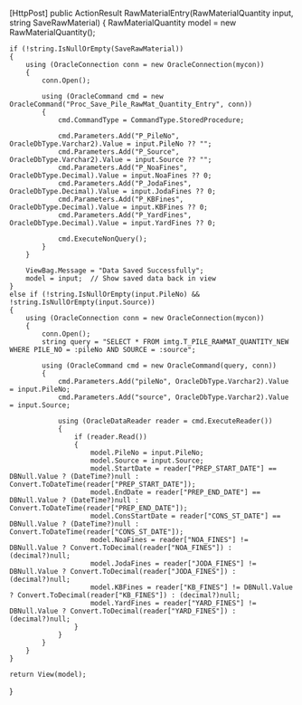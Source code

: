 [HttpPost]
public ActionResult RawMaterialEntry(RawMaterialQuantity input, string SaveRawMaterial)
{
    RawMaterialQuantity model = new RawMaterialQuantity();

    if (!string.IsNullOrEmpty(SaveRawMaterial))
    {
        using (OracleConnection conn = new OracleConnection(mycon))
        {
            conn.Open();

            using (OracleCommand cmd = new OracleCommand("Proc_Save_Pile_RawMat_Quantity_Entry", conn))
            {
                cmd.CommandType = CommandType.StoredProcedure;

                cmd.Parameters.Add("P_PileNo", OracleDbType.Varchar2).Value = input.PileNo ?? "";
                cmd.Parameters.Add("P_Source", OracleDbType.Varchar2).Value = input.Source ?? "";
                cmd.Parameters.Add("P_NoaFines", OracleDbType.Decimal).Value = input.NoaFines ?? 0;
                cmd.Parameters.Add("P_JodaFines", OracleDbType.Decimal).Value = input.JodaFines ?? 0;
                cmd.Parameters.Add("P_KBFines", OracleDbType.Decimal).Value = input.KBFines ?? 0;
                cmd.Parameters.Add("P_YardFines", OracleDbType.Decimal).Value = input.YardFines ?? 0;

                cmd.ExecuteNonQuery();
            }
        }

        ViewBag.Message = "Data Saved Successfully";
        model = input;  // Show saved data back in view
    }
    else if (!string.IsNullOrEmpty(input.PileNo) && !string.IsNullOrEmpty(input.Source))
    {
        using (OracleConnection conn = new OracleConnection(mycon))
        {
            conn.Open();
            string query = "SELECT * FROM imtg.T_PILE_RAWMAT_QUANTITY_NEW WHERE PILE_NO = :pileNo AND SOURCE = :source";

            using (OracleCommand cmd = new OracleCommand(query, conn))
            {
                cmd.Parameters.Add("pileNo", OracleDbType.Varchar2).Value = input.PileNo;
                cmd.Parameters.Add("source", OracleDbType.Varchar2).Value = input.Source;

                using (OracleDataReader reader = cmd.ExecuteReader())
                {
                    if (reader.Read())
                    {
                        model.PileNo = input.PileNo;
                        model.Source = input.Source;
                        model.StartDate = reader["PREP_START_DATE"] == DBNull.Value ? (DateTime?)null : Convert.ToDateTime(reader["PREP_START_DATE"]);
                        model.EndDate = reader["PREP_END_DATE"] == DBNull.Value ? (DateTime?)null : Convert.ToDateTime(reader["PREP_END_DATE"]);
                        model.ConsStartDate = reader["CONS_ST_DATE"] == DBNull.Value ? (DateTime?)null : Convert.ToDateTime(reader["CONS_ST_DATE"]);
                        model.NoaFines = reader["NOA_FINES"] != DBNull.Value ? Convert.ToDecimal(reader["NOA_FINES"]) : (decimal?)null;
                        model.JodaFines = reader["JODA_FINES"] != DBNull.Value ? Convert.ToDecimal(reader["JODA_FINES"]) : (decimal?)null;
                        model.KBFines = reader["KB_FINES"] != DBNull.Value ? Convert.ToDecimal(reader["KB_FINES"]) : (decimal?)null;
                        model.YardFines = reader["YARD_FINES"] != DBNull.Value ? Convert.ToDecimal(reader["YARD_FINES"]) : (decimal?)null;
                    }
                }
            }
        }
    }

    return View(model);
}